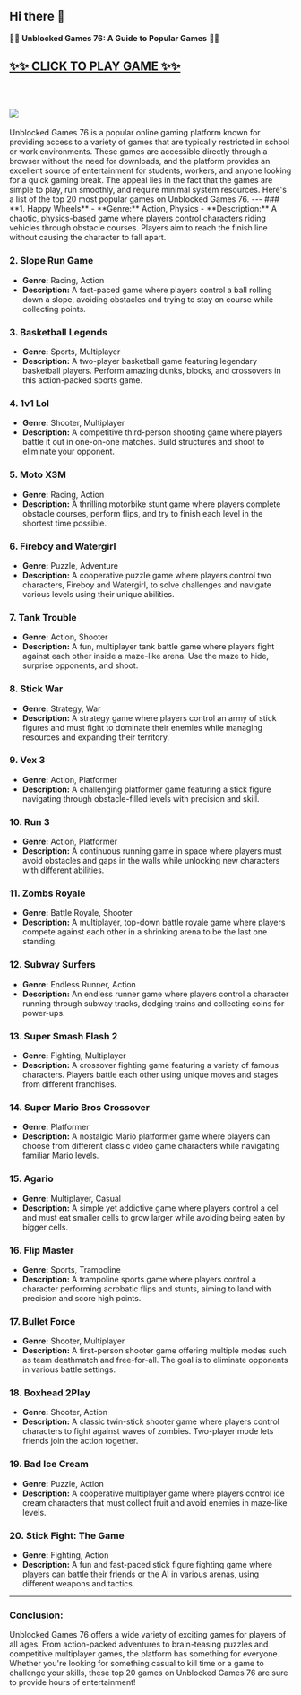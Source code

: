 ## Hi there 👋

🧙🧙 **Unblocked Games 76: A Guide to Popular Games** 🍿🍿

<h2><a href="https://rebrand.ly/unblocked-games-76">✨✨ CLICK TO PLAY GAME ✨✨</a></h2>
</BR>
<h2><a href="https://rebrand.ly/unblocked-games-76"><img src="https://clearcache.store/games.png"/></a></h2>
Unblocked Games 76 is a popular online gaming platform known for providing access to a variety of games that are typically restricted in school or work environments. These games are accessible directly through a browser without the need for downloads, and the platform provides an excellent source of entertainment for students, workers, and anyone looking for a quick gaming break. The appeal lies in the fact that the games are simple to play, run smoothly, and require minimal system resources. Here's a list of the top 20 most popular games on Unblocked Games 76.
---
### **1. Happy Wheels**
- **Genre:** Action, Physics
- **Description:** A chaotic, physics-based game where players control characters riding vehicles through obstacle courses. Players aim to reach the finish line without causing the character to fall apart.

### **2. Slope Run Game**
- **Genre:** Racing, Action
- **Description:** A fast-paced game where players control a ball rolling down a slope, avoiding obstacles and trying to stay on course while collecting points.

### **3. Basketball Legends**
- **Genre:** Sports, Multiplayer
- **Description:** A two-player basketball game featuring legendary basketball players. Perform amazing dunks, blocks, and crossovers in this action-packed sports game.

### **4. 1v1 Lol**
- **Genre:** Shooter, Multiplayer
- **Description:** A competitive third-person shooting game where players battle it out in one-on-one matches. Build structures and shoot to eliminate your opponent.

### **5. Moto X3M**
- **Genre:** Racing, Action
- **Description:** A thrilling motorbike stunt game where players complete obstacle courses, perform flips, and try to finish each level in the shortest time possible.

### **6. Fireboy and Watergirl**
- **Genre:** Puzzle, Adventure
- **Description:** A cooperative puzzle game where players control two characters, Fireboy and Watergirl, to solve challenges and navigate various levels using their unique abilities.

### **7. Tank Trouble**
- **Genre:** Action, Shooter
- **Description:** A fun, multiplayer tank battle game where players fight against each other inside a maze-like arena. Use the maze to hide, surprise opponents, and shoot.

### **8. Stick War**
- **Genre:** Strategy, War
- **Description:** A strategy game where players control an army of stick figures and must fight to dominate their enemies while managing resources and expanding their territory.

### **9. Vex 3**
- **Genre:** Action, Platformer
- **Description:** A challenging platformer game featuring a stick figure navigating through obstacle-filled levels with precision and skill.

### **10. Run 3**
- **Genre:** Action, Platformer
- **Description:** A continuous running game in space where players must avoid obstacles and gaps in the walls while unlocking new characters with different abilities.

### **11. Zombs Royale**
- **Genre:** Battle Royale, Shooter
- **Description:** A multiplayer, top-down battle royale game where players compete against each other in a shrinking arena to be the last one standing.

### **12. Subway Surfers**
- **Genre:** Endless Runner, Action
- **Description:** An endless runner game where players control a character running through subway tracks, dodging trains and collecting coins for power-ups.

### **13. Super Smash Flash 2**
- **Genre:** Fighting, Multiplayer
- **Description:** A crossover fighting game featuring a variety of famous characters. Players battle each other using unique moves and stages from different franchises.

### **14. Super Mario Bros Crossover**
- **Genre:** Platformer
- **Description:** A nostalgic Mario platformer game where players can choose from different classic video game characters while navigating familiar Mario levels.

### **15. Agario**
- **Genre:** Multiplayer, Casual
- **Description:** A simple yet addictive game where players control a cell and must eat smaller cells to grow larger while avoiding being eaten by bigger cells.

### **16. Flip Master**
- **Genre:** Sports, Trampoline
- **Description:** A trampoline sports game where players control a character performing acrobatic flips and stunts, aiming to land with precision and score high points.

### **17. Bullet Force**
- **Genre:** Shooter, Multiplayer
- **Description:** A first-person shooter game offering multiple modes such as team deathmatch and free-for-all. The goal is to eliminate opponents in various battle settings.

### **18. Boxhead 2Play**
- **Genre:** Shooter, Action
- **Description:** A classic twin-stick shooter game where players control characters to fight against waves of zombies. Two-player mode lets friends join the action together.

### **19. Bad Ice Cream**
- **Genre:** Puzzle, Action
- **Description:** A cooperative multiplayer game where players control ice cream characters that must collect fruit and avoid enemies in maze-like levels.

### **20. Stick Fight: The Game**
- **Genre:** Fighting, Action
- **Description:** A fun and fast-paced stick figure fighting game where players can battle their friends or the AI in various arenas, using different weapons and tactics.

---

### Conclusion:
Unblocked Games 76 offers a wide variety of exciting games for players of all ages. From action-packed adventures to brain-teasing puzzles and competitive multiplayer games, the platform has something for everyone. Whether you're looking for something casual to kill time or a game to challenge your skills, these top 20 games on Unblocked Games 76 are sure to provide hours of entertainment!
